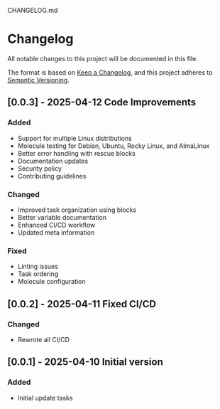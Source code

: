 CHANGELOG.md
# Changelog

All notable changes to this project will be documented in this file.

The format is based on [Keep a Changelog](https://keepachangelog.com/en/1.0.0/),
and this project adheres to [Semantic Versioning](https://semver.org/spec/v2.0.0.html).

## [0.0.3] - 2025-04-12 Code Improvements

### Added
- Support for multiple Linux distributions
- Molecule testing for Debian, Ubuntu, Rocky Linux, and AlmaLinux
- Better error handling with rescue blocks
- Documentation updates
- Security policy
- Contributing guidelines

### Changed
- Improved task organization using blocks
- Better variable documentation
- Enhanced CI/CD workflow
- Updated meta information

### Fixed
- Linting issues
- Task ordering
- Molecule configuration

## [0.0.2] - 2025-04-11 Fixed CI/CD

### Changed
- Rewrote all CI/CD

## [0.0.1] - 2025-04-10 Initial version

### Added
- Initial update tasks
